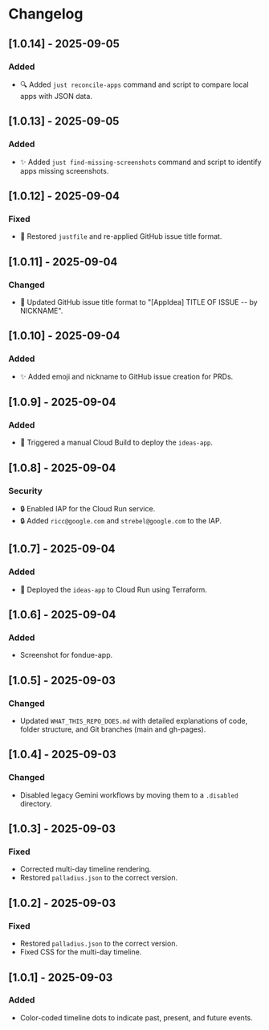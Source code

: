 # Changelog

## [1.0.14] - 2025-09-05

### Added
- 🔍 Added `just reconcile-apps` command and script to compare local apps with JSON data.

## [1.0.13] - 2025-09-05

### Added
- ✨ Added `just find-missing-screenshots` command and script to identify apps missing screenshots.

## [1.0.12] - 2025-09-04

### Fixed
- 🐛 Restored `justfile` and re-applied GitHub issue title format.

## [1.0.11] - 2025-09-04

### Changed
- 📝 Updated GitHub issue title format to "[AppIdea] TITLE OF ISSUE -- by NICKNAME".

## [1.0.10] - 2025-09-04

### Added
- ✨ Added emoji and nickname to GitHub issue creation for PRDs.

## [1.0.9] - 2025-09-04

### Added
- 🚀 Triggered a manual Cloud Build to deploy the `ideas-app`.

## [1.0.8] - 2025-09-04

### Security
- 🔒 Enabled IAP for the Cloud Run service.
- 🔒 Added `ricc@google.com` and `strebel@google.com` to the IAP.

## [1.0.7] - 2025-09-04

### Added
- 🚀 Deployed the `ideas-app` to Cloud Run using Terraform.

## [1.0.6] - 2025-09-04

### Added
- Screenshot for fondue-app.

## [1.0.5] - 2025-09-03

### Changed
- Updated `WHAT_THIS_REPO_DOES.md` with detailed explanations of code, folder structure, and Git branches (main and gh-pages).

## [1.0.4] - 2025-09-03

### Changed
- Disabled legacy Gemini workflows by moving them to a `.disabled` directory.

## [1.0.3] - 2025-09-03

### Fixed
- Corrected multi-day timeline rendering.
- Restored `palladius.json` to the correct version.

## [1.0.2] - 2025-09-03

### Fixed
- Restored `palladius.json` to the correct version.
- Fixed CSS for the multi-day timeline.

## [1.0.1] - 2025-09-03

### Added
- Color-coded timeline dots to indicate past, present, and future events.
